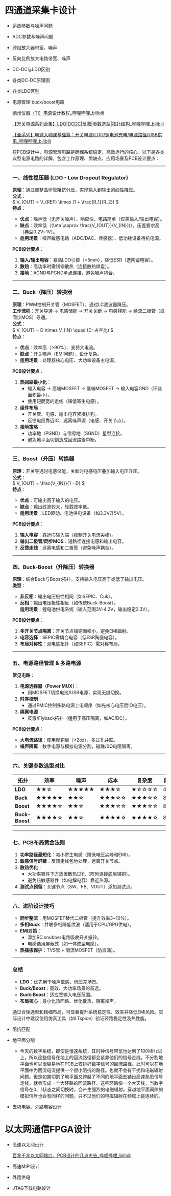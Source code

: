 # 四通道采集卡设计

* 运放参数与噪声问题

* ADC参数与噪声问题

* 跨阻放大器带宽、噪声

* 反向比例放大电路带宽、噪声

* DC-DC与LDO区别

* 各类DC-DC原理图

* 各类LDO区别

* 电源管理 buck/boost电路

  [德州仪器（TI）电源设计教程_哔哩哔哩_bilibili](https://www.bilibili.com/video/BV1xE411L7eQ/?spm_id_from=333.337.search-card.all.click&vd_source=0c6e9aa27976c7e534f51b25bcdd53f0)

  [【开关电源系列合集】LDO|DCDC|反激|参数选型|拓扑结构_哔哩哔哩_bilibili](https://www.bilibili.com/video/BV15YVizCERk/?spm_id_from=333.337.search-card.all.click&vd_source=0c6e9aa27976c7e534f51b25bcdd53f0)

  [【全系列】电源大咖课基础篇：开关电源/LDO/锂电池充电/电源路径/USB供电_哔哩哔哩_bilibili](https://www.bilibili.com/video/BV195411V7gg/?spm_id_from=333.337.search-card.all.click&vd_source=0c6e9aa27976c7e534f51b25bcdd53f0)

  在PCB设计中，电源管理电路是确保系统稳定、高效运行的核心。以下是各类典型电源电路的详解，包含工作原理、优缺点、应用场景及PCB设计要点：

  ---

  ### **一、线性稳压器 (LDO - Low Dropout Regulator)**
  **原理**：通过调整晶体管阻抗分压，实现输入到输出的线性降压。  
  **公式**：  
  $ V_{OUT} = V_{REF} \times (1 + \frac{R_1}{R_2}) $  
  **特点**：

  - **优点**：噪声低（无开关噪声）、响应快、电路简单（仅需输入/输出电容）。
  - **缺点**：效率低（\(\eta \approx \frac{V_{OUT}}{V_{IN}}\)），压差要求高（典型0.2V~1V）。
  - **适用场景**：噪声敏感电路（ADC/DAC、传感器）、低功耗设备待机电源。

  **PCB设计要点**：
  1. **输入/输出电容**：紧贴LDO引脚（<5mm），降低ESR（选陶瓷电容）。
  2. **散热**：高功率时需铺铜散热（连接散热焊盘）。
  3. **接地**：AGND与PGND单点连接，避免噪声耦合。

  ---

  ### **二、Buck（降压）转换器**
  **原理**：PWM控制开关管（MOSFET），通过LC滤波器降压。  
  **工作流程**：开关导通 → 电感储能 → 开关关断 → 电感释能 → 续流二极管（或同步MOS）导通。  
  **公式**：  
  $ V_{OUT} = D \times V_{IN} \quad (D: 占空比) $  
  **特点**：

  - **优点**：效率高（>90%）、支持大电流。
  - **缺点**：开关噪声（EMI问题）、设计复杂。
  - **适用场景**：处理器核心电压、大功率设备主电源。

  **PCB设计要点**：
  1. **热回路最小化**：  
     - 输入电容 → 高端MOSFET → 低端MOSFET → 输入电容GND（环路面积最小）。
     - 使用短而宽的走线（降低寄生电感）。
  2. **组件布局**：  
     - 开关管、电感、输出电容紧凑排列。
     - 反馈电阻靠近IC，远离噪声源（电感、开关节点）。
  3. **接地策略**：  
     - 功率地（PGND）与信号地（SGND）星型连接。
     - 避免地平面切割造成回流路径中断。

  ---

  ### **三、Boost（升压）转换器**
  **原理**：开关导通时电感储能，关断时电感电压叠加输入电压升压。  
  **公式**：  
  $ V_{OUT} = \frac{V_{IN}}{1 - D} $  
  **特点**：

  - **优点**：可输出高于输入的电压。
  - **缺点**：输出纹波较大，轻载效率低。
  - **适用场景**：LED驱动、电池供电设备（如3.3V升5V）。

  **PCB设计要点**：
  1. **输入电容**：靠近IC输入端（抑制开关电流尖峰）。
  2. **输出二极管/同步MOS**：短路径连接电感和输出电容。
  3. **反馈走线**：远离电感和二极管（避免噪声耦合）。

  ---

  ### **四、Buck-Boost（升降压）转换器**
  **原理**：结合Buck与Boost拓扑，支持输入电压高于或低于输出电压。  
  **类型**：  
  - **非反相**：输出电压极性相同（如SEPIC、Ćuk）。  
  - **反相**：输出电压极性相反（如传统Buck-Boost）。  
  **适用场景**：锂电池供电系统（输入范围3V-4.2V，输出稳定3.3V）。

  **PCB设计要点**：
  1. **多开关节点隔离**：开关节点铺铜面积小，避免EMI辐射。
  2. **电容选择**：SEPIC需耦合电容（低ESR陶瓷电容）。
  3. **布局对称性**：双电感拓扑（如SEPIC）需对称布局。

  ---

  ### **五、电源路径管理 & 多路电源**
  **常见电路**：
  1. **电源选择器（Power MUX）**：  
     - 用MOSFET切换电池/USB电源，实现无缝切换。
  2. **时序控制**：  
     - 通过PMIC控制多路电源上电顺序（如先核心电压后IO电压）。
  3. **隔离电源**：  
     - 反激/Flyback拓扑（适用于高压隔离，如AC/DC）。

  **PCB设计要点**：
  - **大电流路径**：使用厚铜层（≥2oz），多过孔并联。
  - **噪声隔离**：数字电源与模拟电源分割，磁珠/0Ω电阻隔离。

  ---

  ### **六、关键参数选型对比**
  | **拓扑**       | 效率  | 噪声  | 成本  | 复杂度 | 典型效率 |
  | -------------- | ----- | ----- | ----- | ------ | -------- |
  | **LDO**        | ★★☆   | ★★★★★ | ★★★☆  | ★☆☆☆☆  | 40~70%   |
  | **Buck**       | ★★★★★ | ★★☆   | ★★★☆☆ | ★★★☆☆  | 85~95%   |
  | **Boost**      | ★★★★☆ | ★★☆   | ★★★☆☆ | ★★★☆☆  | 80~92%   |
  | **Buck-Boost** | ★★★★☆ | ★★☆   | ★★★★☆ | ★★★★☆  | 80~90%   |

  ---

  ### **七、PCB布局黄金法则**
  1. **功率路径最短化**：减小寄生电感（降低电压尖峰和EMI）。
  2. **敏感信号屏蔽**：反馈走线包地处理，远离开关节点。
  3. **散热优化**：  
     - 大功率器件下方放置散热过孔（阵列连接底层铺铜）。
     - 避免热敏感器件（如电解电容）靠近热源。
  4. **测试点预留**：关键节点（SW、FB、VOUT）添加测试点。

  ---

  ### **八、进阶设计技巧**
  - **同步整流**：用MOSFET替代二极管（提升效率3~10%）。
  - **多相Buck**：并联多相降低纹波（适用于CPU/GPU供电）。
  - **EMI对策**：  
    - 添加RC snubber电路吸收开关振铃。
    - 电感选用屏蔽式（如一体成型电感）。
  - **热插拔保护**：TVS管 + 限流MOSFET（防浪涌）。

  ---

  ### **总结**
  - **LDO**：优先用于噪声敏感、低压差场景。
  - **Buck/Boost**：高效、大功率场景的首选。
  - **Buck-Boost**：适应宽输入电压范围。
  - **布局核心**：最小化热回路、优化散热、隔离噪声。

  通过合理选型和精细布局，可显著提升系统稳定性、效率并降低EMI风险。实际设计中建议使用仿真工具（如LTspice）验证环路稳定性及热性能。

* 阻抗匹配

* 地平面分割
  
  * 今天的数字系统，即使是慢速系统，其时钟信号带宽也达到了100MHz以上，所以这些信号在地上的回流路径都会紧靠他们的信号走线。不分割地平面也可以很容易地在PCB上安排好数字信号的回流路径。此时可以在地平面中为回流电流提供一个很小阻抗的路径。也就不会有干扰和电磁辐射问题。但是如果切割了地平面又跨越了不同的地平面去铺设高速熟悉信号走线，就会形成一个大环路的回流路径。这些环路像一个大天线，当数字信号在0、1状态之间切换时，会产生强烈的电磁辐射。穿越地平面间隙的模拟信号也会有同样的问题。只不过他们的电磁辐射在频域上是连续的。
  
* 去耦电容、旁路电容设计

# 以太网通信FPGA设计

* 高速以太网设计

  [百兆千兆以太网接口，PCB设计的几点忠告_哔哩哔哩_bilibili](https://www.bilibili.com/video/BV1y5411S7Md/?spm_id_from=333.337.search-card.all.click&vd_source=0c6e9aa27976c7e534f51b25bcdd53f0)

* 高速MIPI设计

* 外围供电

* JTAG下载电路设计

